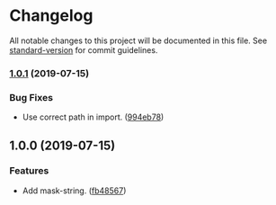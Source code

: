 # Changelog

All notable changes to this project will be documented in this file. See [standard-version](https://github.com/conventional-changelog/standard-version) for commit guidelines.

### [1.0.1](https://github.com/darkobits/mask-string/compare/v1.0.0...v1.0.1) (2019-07-15)


### Bug Fixes

* Use correct path in import. ([994eb78](https://github.com/darkobits/mask-string/commit/994eb78))



## 1.0.0 (2019-07-15)


### Features

* Add mask-string. ([fb48567](https://github.com/darkobits/mask-string/commit/fb48567))
